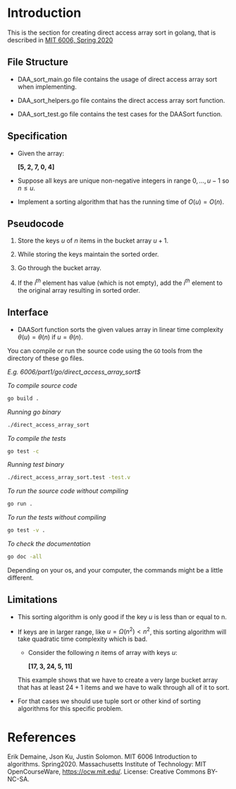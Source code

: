 # Introduction

This is the section for creating direct access array sort in golang, that is described in [MIT 6006, Spring 2020](https://ocw.mit.edu/courses/6-006-introduction-to-algorithms-spring-2020/resources/mit6_006s20_lec5/)

## File Structure

- DAA_sort_main.go file contains the usage of direct access array sort when implementing.

- DAA_sort_helpers.go file contains the direct access array sort function.

- DAA_sort_test.go file contains the test cases for the DAASort function.

## Specification

- Given the array: 

    **[5, 2, 7, 0, 4]**

- Suppose all keys are unique non-negative integers in range $0, ..., u - 1$ so $n \le u$.

- Implement a sorting algorithm that has the running time of $O(u) = O(n)$.

## Pseudocode

1. Store the keys $u$ of $n$ items in the bucket array $u + 1$.

2. While storing the keys maintain the sorted order.

3. Go through the bucket array.

4. If the $i^{th}$ element has value (which is not empty), add the $i^{th}$ element to the original array resulting in sorted order.

## Interface

- DAASort function sorts the given values array in linear time complexity $\theta(u) = \theta(n)$ if $u = \theta(n)$.


You can compile or run the source code using the `GO` tools from the directory of these go files.

*E.g. 6006/part1/go/direct_access_array_sort$*

*To compile source code*
```bash
go build .
```

*Running go binary*
```bash
./direct_access_array_sort
```

*To compile the tests*
```bash
go test -c
```

*Running test binary*
```bash
./direct_access_array_sort.test -test.v
```

*To run the source code without compiling*
```bash
go run .
```

*To run the tests without compiling*
```bash
go test -v .
```

*To check the documentation*
```bash
go doc -all
```
Depending on your os, and your computer, the commands might be a little different.

## Limitations

- This sorting algorithm is only good if the key $u$ is less than or equal to n.

- If keys are in larger range, like $u = \Omega(n^2) < n^2$, this sorting algorithm will take quadratic time complexity which is bad.

    - Consider the following $n$ items of array with keys $u$:

        **[17, 3, 24, 5, 11]**

    This example shows that we have to create a very large bucket array that has at least $24 + 1$ items and we have to walk through all of it to sort.

- For that cases we should use tuple sort or other kind of sorting algorithms for this specific problem.

# References

Erik Demaine, Json Ku, Justin Solomon. MIT 6006 Introduction to algorithms. Spring2020. Massachusetts Institute of Technology: MIT OpenCourseWare, https://ocw.mit.edu/. License: Creative Commons BY-NC-SA.
